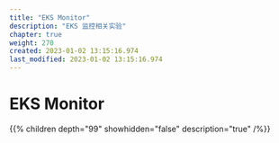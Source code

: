```yaml
---
title: "EKS Monitor"
description: "EKS 监控相关实验"
chapter: true
weight: 270
created: 2023-01-02 13:15:16.974
last_modified: 2023-01-02 13:15:16.974
---
```


# EKS Monitor

{{% children depth="99" showhidden="false" description="true" /%}}


